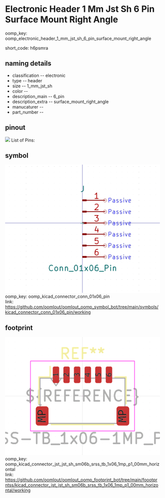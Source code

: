 # Electronic Header 1 Mm Jst Sh 6 Pin Surface Mount Right Angle
oomp_key: oomp_electronic_header_1_mm_jst_sh_6_pin_surface_mount_right_angle  

short_code: h6psmra
## naming details
* classification -- electronic
* type -- header
* size -- 1_mm_jst_sh
* color -- 
* description_main -- 6_pin
* description_extra -- surface_mount_right_angle
* manucaturer -- 
* part_number -- 
## pinout
![](working_pinout_600.png)
List of Pins:

## symbol

![](symbol/0/working/working_600.png)  
oomp_key: oomp_kicad_connector_conn_01x06_pin  
link: https://github.com/oomlout/oomlout_oomp_symbol_bot/tree/main/symbols/kicad_connector_conn_01x06_pin/working  


## footprint

![](footprint/0/working/working_600.png)  
oomp_key: oomp_kicad_connector_jst_jst_sh_sm06b_srss_tb_1x06_1mp_p1_00mm_horizontal  
link: https://github.com/oomlout/oomlout_oomp_footprint_bot/tree/main/foootprntss/kicad_connector_jst_jst_sh_sm06b_srss_tb_1x06_1mp_p1_00mm_horizontal/working  
